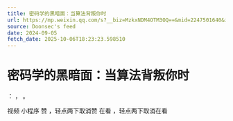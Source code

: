```yaml
---
title: 密码学的黑暗面：当算法背叛你时
url: https://mp.weixin.qq.com/s?__biz=MzkxNDM4OTM3OQ==&mid=2247501640&idx=4&sn=93262fa3701079d8d153321f3dce7966
source: Doonsec's feed
date: 2024-09-05
fetch_date: 2025-10-06T18:23:23.598510
---
```


# 密码学的黑暗面：当算法背叛你时

：
，
。

视频
小程序
赞
，轻点两下取消赞
在看
，轻点两下取消在看